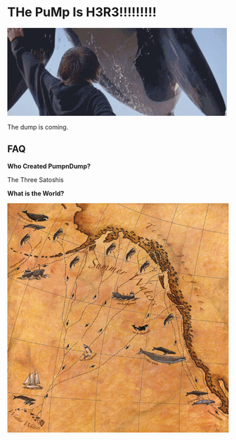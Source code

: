 

# THe PuMp Is H3R3!!!!!!!!!

![Free willy](willy.gif)

The dump is coming.

## FAQ 

**Who Created PumpnDump?**

The Three Satoshis

**What is the World?** 

![Whale Map](whale-map.jpg)
